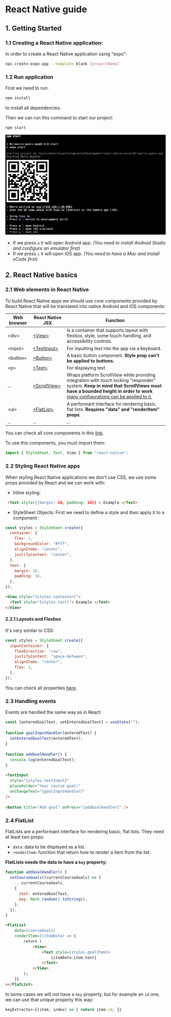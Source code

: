 # React Native guide

## 1. Getting Started

### 1.1 Creating a React Native application:

In order to create a React Native application using "expo":

```bash
npx create-expo-app --template blank [proyectName]
```

### 1.2 Run application

First we need to run:

```bash
npm install
```

to install all dependencies.

Then we can run this command to start our project:

```bash
npm start
```

![alt text](/doc-images/section-2/2-1.jpg)

- If we press `a` it will open Android app. _(You need to install Android Studio and configure an emulator first)_
- If we press `i` it will open iOS app. _(You need to have a Mac and install xCode first)_

## 2. React Native basics

### 2.1 Web elements in React Native

To build React Native apps we should use core components provided by React Native that will be translated into native Android and iOS components:

| Web browser | React Native JSX                                         | Function                                                                                                                                                                                                                                                        |
| ----------- | -------------------------------------------------------- | --------------------------------------------------------------------------------------------------------------------------------------------------------------------------------------------------------------------------------------------------------------- |
| \<div>      | [\<View>](https://reactnative.dev/docs/view)             | Is a container that supports layout with flexbox, style, some touch handling, and accessibility controls.                                                                                                                                                       |
| \<input>    | [\<TextInput>](https://reactnative.dev/docs/textinput)   | For inputting text into the app via a keyboard.                                                                                                                                                                                                                 |
| \<button>   | [\<Button>](https://reactnative.dev/docs/button)         | A basic button component. **Style prop can't be applied to buttons.**                                                                                                                                                                                           |
| \<p>        | [\<Text>](https://reactnative.dev/docs/text)             | For displaying text                                                                                                                                                                                                                                             |
| ...         | [\<ScrollView>](https://reactnative.dev/docs/scrollview) | Wraps platform ScrollView while providing integration with touch locking "responder" system. **Keep in mind that ScrollViews must have a bounded height in order to work** [many configurations can be applied to it.](https://reactnative.dev/docs/scrollview) |
| \<ul>       | [\<FlatList>](https://reactnative.dev/docs/flatlist)     | A performant interface for rendering basic, flat lists. **Requires "data" and "renderItem" props.**                                                                                                                                                             |
| ...         | ...                                                      | ...                                                                                                                                                                                                                                                             |

You can check all core components in this [link](https://reactnative.dev/docs/components-and-apis).

To use this components, you must import them:

```js
import { StyleSheet, Text, View } from "react-native";
```

### 2.2 Styling React Native apps

When styling React Native applications we don't use CSS, we use some props provided by React and we can work with:

- Inline styling:

```html
 <Text style={{margin: 16, padding: 16}} > Example </Text>
```

- StyleSheet Objects: First we need to define a style and then apply it to a component:

```js
const styles = StyleSheet.create({
  container: {
    flex: 1,
    backgroundColor: "#fff",
    alignItems: "center",
    justifyContent: "center",
  },
  text: {
    margin: 16,
    padding: 16,
  },
});
```

```html
<View style="{styles.container}">
  <Text style="{styles.text}"> Example </Text>
</View>
```

#### 2.2.1 Layouts and Flexbox

It's very similar to CSS:

```js
const styles = StyleSheet.create({
  inputContainer: {
    flexDirection: "row",
    justifyContent: "space-between",
    alignItems: "center",
    flex: 1,
  },
});
```

You can check all properties [here](https://reactnative.dev/docs/flexbox).

### 2.3 Handling events

Events are handled the same way as in React:

```js
const [enteredGoalText, setEnteredGoalText] = useState("");

function goalInputHandler(enteredText) {
  setEnteredGoalText(enteredText);
}

function addGoalHandler() {
  console.log(enteredGoalText);
}
```

```html
<TextInput
  style="{styles.textInput}"
  placeholder="Your course goal!"
  onChangeText="{goalInputHandler}"
/>

<button title="Add goal" onPress="{addGoalHandler}" />
```

### 2.4 FlatList

FlatLists are a performant interface for rendering basic, flat lists.
They need at least two props:

- `data`: data to be displayed as a list.
- `renderItem`: function that return how to render a item from the list.

**FlatLists needs the data to have a `key` property:**

```js
function addGoalHandler() {
  setCourseGoals((currentCourseGoals) => [
    ...currentCourseGoals,
    {
      text: enteredGoalText,
      key: Math.random().toString(),
    },
  ]);
}
```

```html
<FlatList
    data={courseGoals}
    renderItem={(itemData) => {
        return (
            <View>
                <Text style={styles.goalItem}>
                    {itemData.item.text}
                </Text>
            </View>
        );
    }}
></FlatList>
```

In some cases we will not have a `key` property, but for example an `id` one, we can use that unique property this way:

```js
keyExtractor={(item, index) => { return item.id; }}
```
